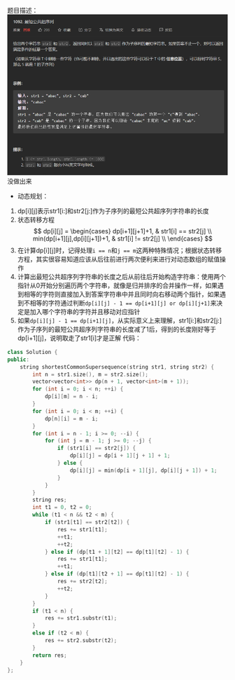 题目描述：  
![image](/basical/string/image/image65.png)  
没做出来  
- 动态规划：
1. dp[i][j]表示str1[i:]和str2[j:]作为子序列的最短公共超序列字符串的长度
2. 状态转移方程  
$$
dp[i][j] = 
\begin{cases}
dp[i+1][j+1]+1, & str1[i] == str2[j] \\
min(dp[i+1][j],dp[i][j+1])+1, & str1[i] != str2[j] \\
\end{cases}
$$
3. 在计算dp[i][j]时，记得处理`i == n`和`j == m`这两种特殊情况；根据状态转移方程，其实很容易知道应该从后往前进行两次便利来进行对动态数组的赋值操作
4. 计算出最短公共超序列字符串的长度之后从前往后开始构造字符串：使用两个指针从0开始分别遍历两个字符串，就像是归并排序的合并操作一样，如果遇到相等的字符则直接加入到答案字符串中并且同时向右移动两个指针，如果遇到不相等的字符通过判断`dp[i][j] - 1 == dp[i+1][j] or dp[i][j+1]`来决定是加入哪个字符串的字符并且移动对应指针
5. 如果`dp[i][j] - 1 == dp[i+1][j]`，从实际意义上来理解，str1[i:]和str2[j:]作为子序列的最短公共超序列字符串的长度减了1后，得到的长度刚好等于dp[i+1][j]，说明取走了str1[i]才是正解
代码：  
```cpp
class Solution {
public:
    string shortestCommonSupersequence(string str1, string str2) {
        int n = str1.size(), m = str2.size();
        vector<vector<int>> dp(n + 1, vector<int>(m + 1));
        for (int i = 0; i < n; ++i) {
            dp[i][m] = n - i;
        }
        for (int i = 0; i < m; ++i) {
            dp[n][i] = m - i;
        }
        for (int i = n - 1; i >= 0; --i) {
            for (int j = m - 1; j >= 0; --j) {
                if (str1[i] == str2[j]) {
                    dp[i][j] = dp[i + 1][j + 1] + 1;
                } else {
                    dp[i][j] = min(dp[i + 1][j], dp[i][j + 1]) + 1;
                }
            }
        }
        string res;
        int t1 = 0, t2 = 0;
        while (t1 < n && t2 < m) {
            if (str1[t1] == str2[t2]) {
                res += str1[t1];
                ++t1;
                ++t2;
            } else if (dp[t1 + 1][t2] == dp[t1][t2] - 1) {
                res += str1[t1];
                ++t1;
            } else if (dp[t1][t2 + 1] == dp[t1][t2] - 1) {
                res += str2[t2];
                ++t2;
            }
        }
        if (t1 < n) {
            res += str1.substr(t1);
        }
        else if (t2 < m) {
            res += str2.substr(t2);
        }
        return res;
    }
};
```
